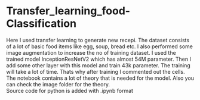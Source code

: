 # Transfer_learning_food-Classification

Here I used transfer learning to generate new recepi. The dataset consists of a lot of basic food items like egg, soup, bread etc. I also performed some image augmentation to increase the no of training dataset. I used the trained model InceptionResNetV2 which has almost 54M parameter. Then I add some other layer with this model and train 43k parameter. The training will take a lot of time. Thats why after training I commented out the cells.     
The notebook contains a lot of theory that is needed for the model. Also you can check the image folder for the theory.     
Source code for python is added with .ipynb format
